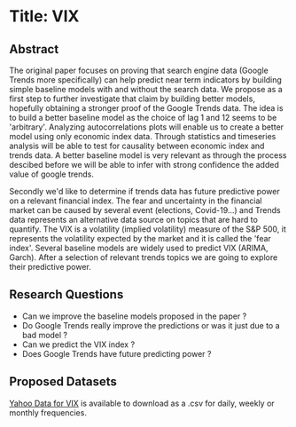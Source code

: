 # Title: VIX

## Abstract

The original paper focuses on proving that search engine data (Google Trends more specifically) can help predict near term indicators by building simple baseline models with and without the search data.
We propose as a first step to further investigate that claim by building better models, hopefully obtaining a stronger proof of the Google Trends data. The idea is to build a better baseline model as the choice of lag 1 and 12 seems to be 'arbitrary'. Analyzing autocorrelations plots will enable us to create a better model using only economic index data. Through statistics and timeseries analysis will be able to test for causality between economic index and trends data.
A better baseline model is very relevant as through the process descibed before we will be able to infer with strong confidence the added value of google trends.

Secondly we'd like to determine if trends data has future predictive power on a relevant financial index. The fear and uncertainty in the financial market can be caused by several event (elections, Covid-19...) and Trends data represents an alternative data source on topics that are hard to quantify.
The VIX is a volatility (implied volatility) measure of  the S&P 500, it represents the volatility expected by the market and it is called the 'fear index'.
Several baseline models are widely used to predict VIX (ARIMA, Garch). After a selection of relevant trends topics we are going to explore their predictive power.

## Research Questions

- Can we improve the baseline models proposed in the paper ?
- Do Google Trends really improve the predictions or was it just due to a bad model ?
- Can we predict the VIX index ?
- Does Google Trends have future predicting power ?

## Proposed Datasets

[Yahoo Data for VIX](https://finance.yahoo.com/quote/%5EVIX/history?p=%5EVIX) is available to download as a .csv for daily, weekly or monthly frequencies.

